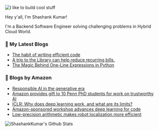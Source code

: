 ![I like to build cool stuff](https://res.cloudinary.com/dt8g3rhcy/image/upload/v1595929574/i_like_to_build_cool_shit._1_nzbwjh.png)

Hey y'all, I'm Shashank Kumar! 

I'm a Backend Software Engineer solving challenging problems in Hybrid Cloud World.

### 📕 My Latest Blogs
<!-- BLOG-POST-LIST:START -->
- [The habit of writing efficient code](https://medium.com/@ishashankkumar/the-habit-of-writing-efficient-code-153b05f04269?source=rss-d24dda280d5f------2)
- [A trip to the Library can help reduce recurring bills.](https://medium.com/swlh/a-trip-to-the-library-can-help-reduce-recurring-bills-23bca495cdf5?source=rss-d24dda280d5f------2)
- [The Magic Behind One-Line Expressions in Python](https://medium.com/swlh/the-magic-behind-one-line-expressions-in-python-816c10180c5c?source=rss-d24dda280d5f------2)
<!-- BLOG-POST-LIST:END -->

### 📕 Blogs by Amazon
<!-- AMAZON-BLOG-POST-LIST:START -->
- [Responsible AI in the generative era](https://www.amazon.science/blog/responsible-ai-in-the-generative-era)
- [Amazon provides gift to 10 Penn PhD students for work on trustworthy AI](https://www.amazon.science/news-and-features/amazon-provides-gift-to-10-penn-engineering-phd-students-for-work-on-trustworthy-ai)
- [ICLR: Why does deep learning work, and what are its limits?](https://www.amazon.science/blog/iclr-why-does-deep-learning-work-and-what-are-its-limits)
- [Amazon-sponsored workshop advances deep learning for code](https://www.amazon.science/blog/amazon-sponsored-workshop-advances-deep-learning-for-code)
- [Low-precision arithmetic makes robot localization more efficient](https://www.amazon.science/blog/low-precision-arithmetic-makes-robot-localization-more-efficient)
<!-- AMAZON-BLOG-POST-LIST:END -->



<img align="center" alt="iShashankKumar's Github Stats" src="https://github-readme-stats.vercel.app/api?username=ishashankkumar&show_icons=true&hide_border=true" />
